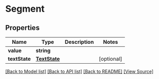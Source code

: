 # Segment


## Properties
Name | Type | Description | Notes
------------ | ------------- | ------------- | -------------
**value** | **string** |  | 
**textState** | [**TextState**](TextState.md) |  | [optional]

[[Back to Model list]](../README.md#documentation-for-models) [[Back to API list]](../README.md#documentation-for-api-endpoints) [[Back to README]](../README.md) [[View Source]](../src/models/segment.ts)

